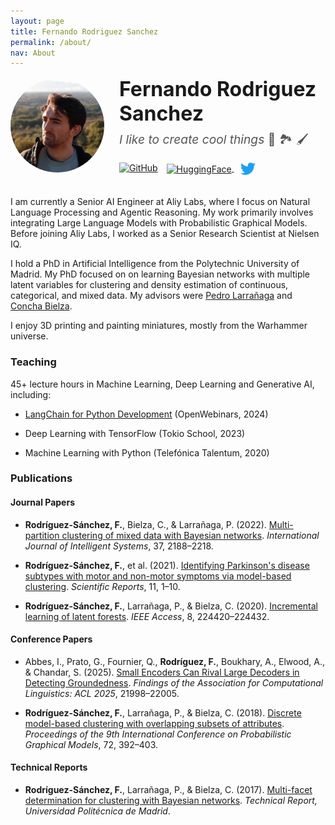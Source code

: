 ```yaml
---
layout: page
title: Fernando Rodriguez Sanchez
permalink: /about/
nav: About
---
```


<style>
  .post-header {
    display: none;
  }
  .profile-header {
    display: flex;
    align-items: center;
    justify-content: center;
    margin-bottom: 2rem;
  }
  .profile-pic-container {
    flex-shrink: 0;
    margin-right: 1.5rem;
  }
  .profile-pic {
    width: 150px;
    height: 150px;
    border-radius: 50%;
    object-fit: cover;
  }
  .profile-desc {
    display: flex;
    flex-direction: column;
  }
  .profile-desc h1 {
    font-size: 2rem;
    margin: 0;
    border-bottom: none;
    padding-bottom: 0;
  }
  .profile-desc h2 {
    font-size: 1.2rem;
    font-weight: normal;
    margin: 0.5rem 0 1rem 0;
    color: #555;
  }
  .social-icons a {
    margin-right: 10px;
  }
  .social-icons img {
    width: 24px;
    height: 24px;
  }
</style>

<div class="profile-header">
  <div class="profile-pic-container">
    <img src="/assets/about/profile_400.jpg" alt="Profile photo" class="profile-pic">
  </div>
  <div class="profile-desc">
    <h1>Fernando Rodriguez Sanchez</h1>
    <h2><i>I like to create cool things</i> 🤖 🏞️ 🖌️</h2>
    <div class="social-icons">
        <a href="https://github.com/ferjorosa" title="GitHub"><img src="https://cdn.simpleicons.org/github" alt="GitHub"></a>
        <a href="https://huggingface.co/ferjorosa" title="HuggingFace">
        <img src="https://huggingface.co/front/assets/huggingface_logo.svg" 
        alt="HuggingFace" 
        style="width:24px; height:24px; vertical-align:middle;">
        </a>
        <!-- <a href="https://twitter.com/ferjorosa" title="Twitter"><img src="https://cdn.simpleicons.org/x" alt="X"></a> -->
        <a href="https://twitter.com/ferjorosa" target="_blank" style="margin-right: 10px;">
        <svg role="img" viewBox="0 0 24 24" style="width:24px;vertical-align:middle; fill: #1DA1F2;" 
                xmlns="http://www.w3.org/2000/svg">
            <title>Twitter</title>
            <path d="M23.953 4.57a10 10 0 01-2.825.775 4.958 4.958 0 002.163-2.723c-.951.555-2.005.959-3.127 1.184a4.92 4.92 0 00-8.384 4.482C7.69 8.095 4.067 6.13 1.64 3.162a4.822 4.822 0 00-.666 2.475c0 1.71.87 3.213 2.188 4.096a4.904 4.904 0 01-2.228-.616v.06a4.923 4.923 0 003.946 4.827 4.996 4.996 0 01-2.212.085 4.936 4.936 0 004.604 3.417 9.867 9.867 0 01-6.102 2.105c-.39 0-.779-.023-1.17-.067a13.995 13.995 0 007.557 2.209c9.053 0 13.998-7.496 13.998-13.985 0-.21 0-.42-.015-.63A9.935 9.935 0 0024 4.59z"/>
        </svg>
        </a>      
        <!-- <a href="https://linkedin.com/in/ferjorosa" title="LinkedIn"><img src="https://api.iconify.design/simple-icons/linkedin.svg?color=%230077b5" alt="LinkedIn"></a> -->
    </div>
  </div>
</div>

I am currently a Senior AI Engineer at Aliy Labs, where I focus on Natural Language Processing and Agentic Reasoning. My work primarily involves integrating Large Language Models with Probabilistic Graphical Models. Before joining Aliy Labs, I worked as a Senior Research Scientist at Nielsen IQ.

I hold a PhD in Artificial Intelligence from the Polytechnic University of Madrid. My PhD focused on on learning Bayesian networks with multiple latent variables for clustering and density estimation of  continuous, categorical, and mixed data. My advisors were [Pedro Larrañaga](https://dia.fi.upm.es/personaldia/pedro-larranaga/) and [Concha Bielza](https://muia.dia.fi.upm.es/es/personal/bielza-lozoya-concepcion/).

I enjoy 3D printing and painting miniatures, mostly from the Warhammer universe.

### Teaching

45+ lecture hours in Machine Learning, Deep Learning and Generative AI, including:

- [LangChain for Python Development](https://openwebinars.net/cursos/langchain-python/) (OpenWebinars, 2024)

- Deep Learning with TensorFlow (Tokio School, 2023)

- Machine Learning with Python (Telefónica Talentum, 2020)

<!-- <a href="https://openwebinars.net/cursos/langchain-python/" target="_blank">
  <img src="https://img.youtube.com/vi/MUqpC-F1FIk/maxresdefault.jpg" alt="Curso Desarrollo de Apps Impulsadas por LangChain en Python" width="180" style="float:left; margin-right:15px;"/>
</a>

<div style="clear: both;"></div>
<br> -->

### Publications

<!-- #### PhD Thesis

* **Rodríguez-Sánchez, F.** (2021). [Multi-partition clustering of mixed data with Bayesian networks](https://oa.upm.es/72625/). -->

#### Journal Papers

* **Rodríguez-Sánchez, F.**, Bielza, C., & Larrañaga, P. (2022). [Multi-partition clustering of mixed data with Bayesian networks](https://onlinelibrary.wiley.com/doi/abs/10.1002/int.22770). *International Journal of Intelligent Systems*, 37, 2188–2218.

* **Rodríguez-Sánchez, F.**, et al. (2021). [Identifying Parkinson's disease subtypes with motor and non-motor symptoms via model-based clustering](https://www.nature.com/articles/s41598-021-03118-w). *Scientific Reports*, 11, 1–10.

* **Rodríguez-Sánchez, F.**, Larrañaga, P., & Bielza, C. (2020). [Incremental learning of latent forests](https://ieeexplore.ieee.org/document/9207730). *IEEE Access*, 8, 224420–224432.

#### Conference Papers

* Abbes, I., Prato, G., Fournier, Q., **Rodríguez, F.**, Boukhary, A., Elwood, A., & Chandar, S. (2025). [Small Encoders Can Rival Large Decoders in Detecting Groundedness](https://aclanthology.org/2025.findings-acl.1134/). *Findings of the Association for Computational Linguistics: ACL 2025*, 21998–22005.

* **Rodríguez-Sánchez, F.**, Larrañaga, P., & Bielza, C. (2018). [Discrete model-based clustering with overlapping subsets of attributes](https://proceedings.mlr.press/v72/rodriguez-sanchez18a/rodriguez-sanchez18a.pdf). *Proceedings of the 9th International Conference on Probabilistic Graphical Models*, 72, 392–403.

#### Technical Reports

* **Rodríguez-Sánchez, F.**, Larrañaga, P., & Bielza, C. (2017). [Multi-facet determination for clustering with Bayesian networks](https://oa.upm.es/48177/1/TR_UPM_ETSIINF_DIA_2017_1.pdf). *Technical Report, Universidad Politécnica de Madrid*.